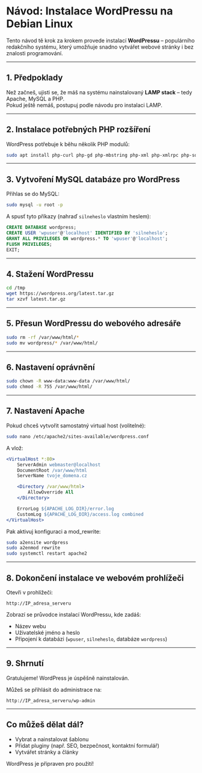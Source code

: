 # Návod: Instalace WordPressu na Debian Linux

Tento návod tě krok za krokem provede instalací **WordPressu** – populárního redakčního systému, který umožňuje snadno vytvářet webové stránky i bez znalosti programování.

---

## 1. Předpoklady

Než začneš, ujisti se, že máš na systému nainstalovaný **LAMP stack** – tedy Apache, MySQL a PHP.  
Pokud ještě nemáš, postupuj podle návodu pro instalaci LAMP.

---

## 2. Instalace potřebných PHP rozšíření

WordPress potřebuje k běhu několik PHP modulů:

```bash
sudo apt install php-curl php-gd php-mbstring php-xml php-xmlrpc php-soap php-intl php-zip -y
```

---

## 3. Vytvoření MySQL databáze pro WordPress

Přihlas se do MySQL:

```bash
sudo mysql -u root -p
```

A spusť tyto příkazy (nahraď `silneheslo` vlastním heslem):

```sql
CREATE DATABASE wordpress;
CREATE USER 'wpuser'@'localhost' IDENTIFIED BY 'silneheslo';
GRANT ALL PRIVILEGES ON wordpress.* TO 'wpuser'@'localhost';
FLUSH PRIVILEGES;
EXIT;
```

---

## 4. Stažení WordPressu

```bash
cd /tmp
wget https://wordpress.org/latest.tar.gz
tar xzvf latest.tar.gz
```

---

## 5. Přesun WordPressu do webového adresáře

```bash
sudo rm -rf /var/www/html/*
sudo mv wordpress/* /var/www/html/
```

---

## 6. Nastavení oprávnění

```bash
sudo chown -R www-data:www-data /var/www/html/
sudo chmod -R 755 /var/www/html/
```

---

## 7. Nastavení Apache

Pokud chceš vytvořit samostatný virtual host (volitelné):

```bash
sudo nano /etc/apache2/sites-available/wordpress.conf
```

A vlož:

```apache
<VirtualHost *:80>
    ServerAdmin webmaster@localhost
    DocumentRoot /var/www/html
    ServerName tvoje_domena.cz

    <Directory /var/www/html>
        AllowOverride All
    </Directory>

    ErrorLog ${APACHE_LOG_DIR}/error.log
    CustomLog ${APACHE_LOG_DIR}/access.log combined
</VirtualHost>
```

Pak aktivuj konfiguraci a mod_rewrite:

```bash
sudo a2ensite wordpress
sudo a2enmod rewrite
sudo systemctl restart apache2
```

---

## 8. Dokončení instalace ve webovém prohlížeči

Otevři v prohlížeči:

```
http://IP_adresa_serveru
```

Zobrazí se průvodce instalací WordPressu, kde zadáš:
- Název webu
- Uživatelské jméno a heslo
- Připojení k databázi (`wpuser`, `silneheslo`, databáze `wordpress`)

---

## 9. Shrnutí

Gratulujeme! WordPress je úspěšně nainstalován.

Můžeš se přihlásit do administrace na:

```
http://IP_adresa_serveru/wp-admin
```

---

## Co můžeš dělat dál?

- Vybrat a nainstalovat šablonu
- Přidat pluginy (např. SEO, bezpečnost, kontaktní formulář)
- Vytvářet stránky a články

WordPress je připraven pro použití!
